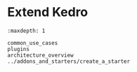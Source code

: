 # Extend Kedro

```{toctree}
:maxdepth: 1

common_use_cases
plugins
architecture_overview
../addons_and_starters/create_a_starter
```
